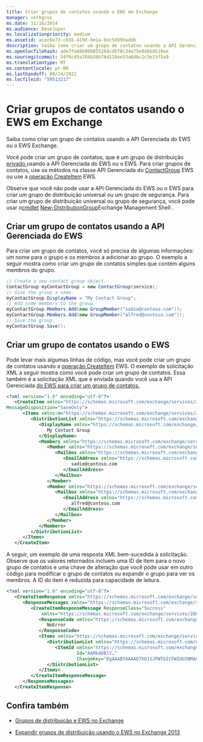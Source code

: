 ```yaml
---
title: Criar grupos de contatos usando o EWS em Exchange
manager: sethgros
ms.date: 11/16/2014
ms.audience: Developer
ms.localizationpriority: medium
ms.assetid: acec6e73-c016-419d-be1a-8ec5d993addb
description: Saiba como criar um grupo de contatos usando a API Gerenciada do EWS ou o EWS Exchange.
ms.openlocfilehash: ade7fa68b00b055268cd5f0c34a75e0abbdb18ee
ms.sourcegitcommit: 54f6cd5a704b36b76d110ee53a6d6c1c3e15f5a9
ms.translationtype: MT
ms.contentlocale: pt-BR
ms.lasthandoff: 09/24/2021
ms.locfileid: "59513217"
---
```

# <a name="create-contact-groups-by-using-ews-in-exchange"></a>Criar grupos de contatos usando o EWS em Exchange

Saiba como criar um grupo de contatos usando a API Gerenciada do EWS ou o EWS Exchange.
  
Você pode criar um grupo de contatos, que é um grupo de distribuição [privado,](distribution-groups-and-ews-in-exchange.md)usando a API Gerenciada do EWS ou o EWS. Para criar grupos de contatos, use os métodos na classe API Gerenciada do [ContactGroup](https://msdn.microsoft.com/library/office/microsoft.exchange.webservices.data.contactgroup%28v=exchg.80%29.aspx) EWS ou use a [operação CreateItem](https://msdn.microsoft.com/library/78a52120-f1d0-4ed7-8748-436e554f75b6%28Office.15%29.aspx) EWS. 
  
Observe que você não pode usar a API Gerenciada do EWS ou o EWS para criar um grupo de distribuição universal ou um grupo de segurança. Para criar um grupo de distribuição universal ou grupo de segurança, você pode usar o[cmdlet](https://msdn.microsoft.com/library/ff326159%28v=exchg.140%29.aspx) [New-DistributionGroup](https://technet.microsoft.com/library/aa998856%28v=exchg.150%29.aspx)Exchange Management Shell . 
  
## <a name="create-a-contact-group-by-using-the-ews-managed-api"></a>Criar um grupo de contatos usando a API Gerenciada do EWS
<a name="bk_EWSMA"> </a>

Para criar um grupo de contatos, você só precisa de algumas informações: um nome para o grupo e os membros a adicionar ao grupo. O exemplo a seguir mostra como criar um grupo de contatos simples que contém alguns membros do grupo.
  
```cs
// Create a new contact group object.
ContactGroup myContactGroup = new ContactGroup(service);
// Give the group a name.
myContactGroup.DisplayName = "My Contact Group";
// Add some members to the group.
myContactGroup.Members.Add(new GroupMember("sadie@contoso.com"));
myContactGroup.Members.Add(new GroupMember("alfred@contoso.com"));
// Save the group.
myContactGroup.Save();

```

## <a name="create-a-contact-group-by-using-ews"></a>Criar um grupo de contatos usando o EWS
<a name="bk_EWSMA"> </a>

Pode levar mais algumas linhas de código, mas você pode criar um grupo de contatos usando a [operação CreateItem](https://msdn.microsoft.com/library/78a52120-f1d0-4ed7-8748-436e554f75b6%28Office.15%29.aspx) EWS. O exemplo de solicitação XML a seguir mostra como você pode criar um grupo de contatos. Essa também é a solicitação XML que é enviada quando você usa a API Gerenciada [do EWS para criar um grupo de contatos.](#bk_EWSMA)
  
```XML
<?xml version="1.0" encoding="utf-8"?>
   <CreateItem xmlns="https://schemas.microsoft.com/exchange/services/2006/messages" 
MessageDisposition="SaveOnly">
      <Items xmlns:m="https://schemas.microsoft.com/exchange/services/2006/messages">
         <DistributionList xmlns="https://schemas.microsoft.com/exchange/services/2006/types">
            <DisplayName xmlns="https://schemas.microsoft.com/exchange/services/2006/types">
               My Contact Group
            </DisplayName>
            <Members xmlns="https://schemas.microsoft.com/exchange/services/2006/types">
               <Member xmlns="https://schemas.microsoft.com/exchange/services/2006/types">
                  <Mailbox xmlns="https://schemas.microsoft.com/exchange/services/2006/types">
                     <EmailAddress xmlns="https://schemas.microsoft.com/exchange/services/2006/types">
                        sadie@contoso.com
                     </EmailAddress>
                  </Mailbox>
               </Member>
               <Member xmlns="https://schemas.microsoft.com/exchange/services/2006/types">
                  <Mailbox xmlns="https://schemas.microsoft.com/exchange/services/2006/types">
                     <EmailAddress xmlns="https://schemas.microsoft.com/exchange/services/2006/types">
                        alfred@contoso.com
                     </EmailAddress>
                  </Mailbox>
               </Member>
            </Members>
         </DistributionList>
      </Items>
   </CreateItem>
```

A seguir, um exemplo de uma resposta XML bem-sucedida à solicitação. Observe que os valores retornados incluem uma ID de item para o novo grupo de contatos e uma chave de alteração que você pode usar em outro código para modificar o grupo de contatos ou expandir o grupo para ver os membros. A ID do item é reduzida para capacidade de leitura.
  
```XML
<?xml version="1.0" encoding="utf-8"?>
   <CreateItemResponse xmlns="https://schemas.microsoft.com/exchange/services/2006/messages">
      <ResponseMessages xmlns="https://schemas.microsoft.com/exchange/services/2006/messages">
         <CreateItemResponseMessage ResponseClass="Success" 
             xmlns="https://schemas.microsoft.com/exchange/services/2006/messages">
            <ResponseCode xmlns="https://schemas.microsoft.com/exchange/services/2006/messages">
               NoError
            </ResponseCode>
            <Items xmlns="https://schemas.microsoft.com/exchange/services/2006/messages">
               <DistributionList xmlns="https://schemas.microsoft.com/exchange/services/2006/types">
                  <ItemId xmlns="https://schemas.microsoft.com/exchange/services/2006/types" 
                          Id="AAMkADBlY…" 
                          ChangeKey="EgAAABYAAAAD7hO1SJPWTbICFWZ4U3NMAABXzQiK" />
               </DistributionList>
            </Items>
         </CreateItemResponseMessage>
      </ResponseMessages>
   </CreateItemResponse>
```

## <a name="see-also"></a>Confira também


- [Grupos de distribuição e EWS no Exchange](distribution-groups-and-ews-in-exchange.md)
    
- [Expandir grupos de distribuição usando o EWS no Exchange 2013](how-to-expand-distribution-groups-by-using-ews-in-exchange-2013.md)
    


